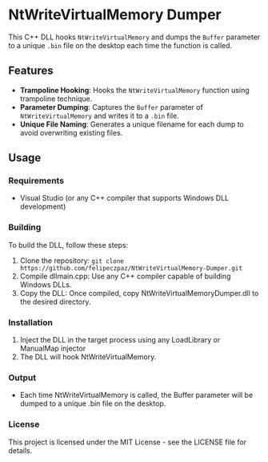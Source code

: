 # NtWriteVirtualMemory Dumper

This C++ DLL hooks `NtWriteVirtualMemory` and dumps the `Buffer` parameter to a unique `.bin` file on the desktop each time the function is called.

## Features

- **Trampoline Hooking**: Hooks the `NtWriteVirtualMemory` function using trampoline technique.
- **Parameter Dumping**: Captures the `Buffer` parameter of `NtWriteVirtualMemory` and writes it to a `.bin` file.
- **Unique File Naming**: Generates a unique filename for each dump to avoid overwriting existing files.

## Usage

### Requirements

- Visual Studio (or any C++ compiler that supports Windows DLL development)

### Building

To build the DLL, follow these steps:

1. Clone the repository: `git clone https://github.com/felipeczpaz/NtWriteVirtualMemory-Dumper.git`
2. Compile dllmain.cpp: Use any C++ compiler capable of building Windows DLLs.
4. Copy the DLL: Once compiled, copy NtWriteVirtualMemoryDumper.dll to the desired directory.

### Installation

1. Inject the DLL in the target process using any LoadLibrary or ManualMap injector
2. The DLL will hook NtWriteVirtualMemory.

### Output

- Each time NtWriteVirtualMemory is called, the Buffer parameter will be dumped to a unique .bin file on the desktop.

### License

This project is licensed under the MIT License - see the LICENSE file for details.
